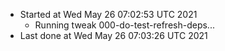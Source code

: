   - Started at Wed May 26 07:02:53 UTC 2021
    - Running tweak 000-do-test-refresh-deps...
  - Last done at Wed May 26 07:03:26 UTC 2021
